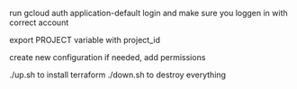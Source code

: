 
run gcloud auth application-default login and make sure you loggen in with correct account

export PROJECT variable with project_id

create new configuration if needed, add permissions

./up.sh to install terraform
./down.sh to destroy everything

